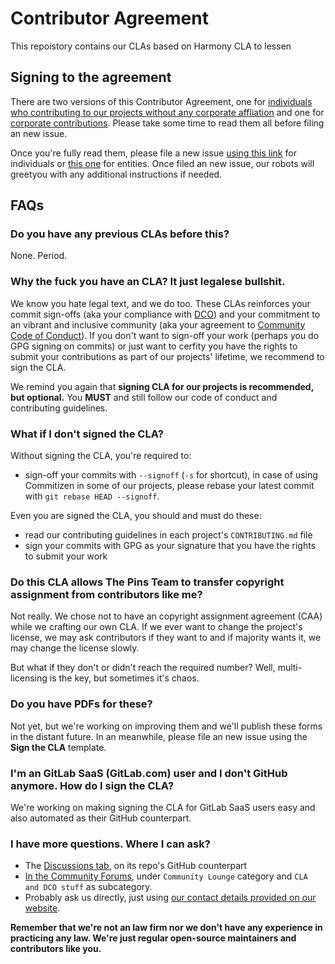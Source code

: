 # Contributor Agreement

This repoistory contains our CLAs based on Harmony CLA to lessen

## Signing to the agreement

There are two versions of this Contributor Agreement, one for [individuals who contributing to our projects without any corporate affliation][individual]
and one for [corporate contributions][corporate]. Please take some time to read them all before filing an new issue.

[individual]: meta/CLA-Individual-v1.md
[corporate]: meta/CLA-Entity-v1.md

Once you're fully read them, please file a new issue [using this link][cla-individual-sign] for individuals or [this one][cla-entity-sign] for entities. Once filed an new issue, our robots will greetyou with any additional instructions if needed.

[cla-individual-sign]: https://signoff.rtapp.tk/contributor-agreement/sign-individual
[cla-entity-sign]: https://signoff.rtapp.tk/contributor-agreement/sign-entity

## FAQs

### Do you have any previous CLAs before this?

None. Period.

### Why the fuck you have an CLA? It just legalese bullshit.

We know you hate legal text, and we do too. These CLAs reinforces your commit sign-offs (aka your compliance with [DCO](https://developercertificate.org/))
and your commitment to an vibrant and inclusive community (aka your agreement to [Community Code of Conduct](https://github.com/MadeByThePinsHub/policies/blob/master/CODE_OF_CONDUCT.md)). If you don't want to sign-off your work (perhaps you do GPG signing on commits) or just want to cerfity you have the rights to submit your contributions as part of our projects' lifetime, we recommend to sign the CLA.

We remind you again that **signing CLA for our projects is recommended, but optional.** You **MUST** and still follow our code of conduct and contributing guidelines.

### What if I don't signed the CLA?

Without signing the CLA, you're required to:
   * sign-off your commits with `--signoff` (`-s` for shortcut), in case of using Commitizen in some of our projects, please rebase your latest commit with `git rebase HEAD --signoff`.

Even you are signed the CLA, you should and must do these:
   * read our contributing guidelines in each project's `CONTRIBUTING.md` file
   * sign your commits with GPG as your signature that you have the rights to submit your work

### Do this CLA allows The Pins Team to transfer copyright assignment from contributors like me?

Not really. We chose not to have an copyright assignment agreement (CAA) while we crafting our own CLA. If we ever want to change the project's license, we may ask contributors if they want to and if majority wants it, we may change the license slowly.

But what if they don't or didn't reach the required number? Well,
multi-licensing is the key, but sometimes it's chaos.

### Do you have PDFs for these?

Not yet, but we're working on improving them and we'll publish these forms in the distant future. In an meanwhile, please file an new issue using the **Sign the CLA** template.

### I'm an GitLab SaaS (GitLab.com) user and I don't GitHub anymore. How do I sign the CLA?

We're working on making signing the CLA for GitLab SaaS users easy and also automated as their GitHub counterpart.

### I have more questions. Where I can ask?

* The [Discussions tab](https://github.com/MadeByThePinsHub/contributor-agreement/discussions), on its repo's GitHub counterpart
* [In the Community Forums](https://community.madebythepins.tk), under `Community Lounge` category and `CLA and DCO stuff` as subcategory.
* Probably ask us directly, just using [our contact details provided on our website](https://madebythepins.tk/contact).

**Remember that we're not an law firm nor we don't have any experience in practicing any law. We're just regular open-source maintainers and contributors like you.**
